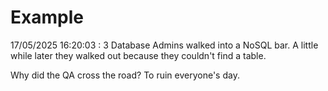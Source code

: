 # Example

<!-- replace-with-date starts -->
17/05/2025 16:20:03 : 3 Database Admins walked into a NoSQL bar. A little while later they walked out because they couldn't find a table.
<!-- replace-with-date ends -->

<!-- replace-with-joke starts -->
Why did the QA cross the road? To ruin everyone's day.
<!-- replace-with-joke ends -->